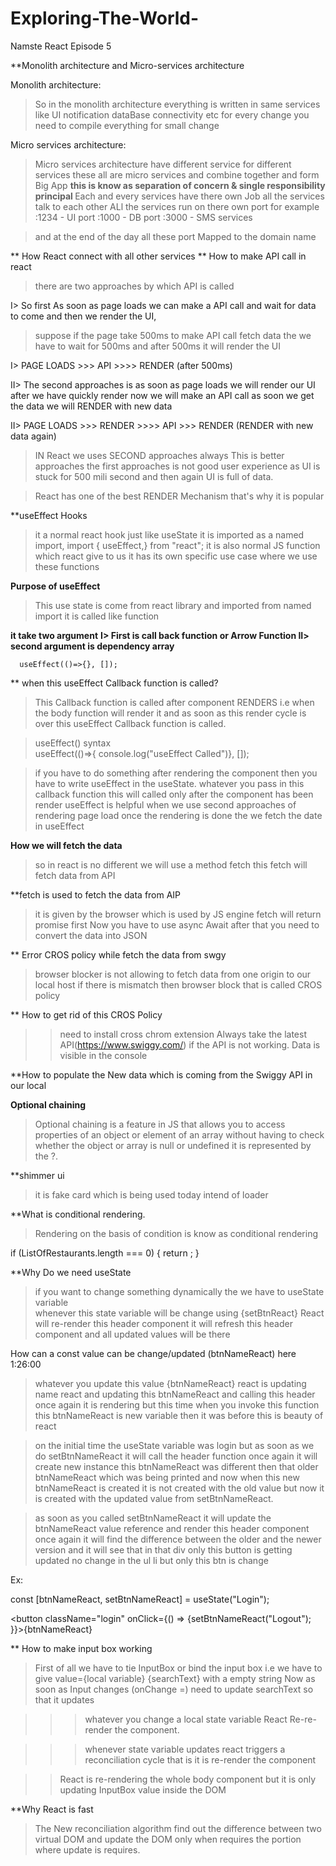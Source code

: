 # Exploring-The-World-
Namste React Episode 5

**Monolith architecture and Micro-services architecture


Monolith architecture:
> So in the monolith architecture everything is written in same services 
  like UI notification dataBase connectivity etc 
> for every change you need to compile everything for small change   



Micro services architecture:

>Micro services architecture have different service for different services 
>these all are micro services and combine together and form Big App
<b>this is know as separation of concern & single responsibility principal </b>
> Each and every services have there own Job 
>all the services talk to each other 
>ALl the services run on there own port
> for example
  :1234 - UI port
  :1000 - DB port
  :3000 - SMS services
  
> and at the end of the day all these port Mapped to the domain name 


** How React connect with all other services
** How to make API call in react
>there are two approaches by which API is called  

I> So first As soon as page loads we can make a API call and wait for data to come 
  and then we render the UI,
>suppose if the page take 500ms to make API call fetch data
 the we have to wait for 500ms and after 500ms it will render the UI
 
  
 I> PAGE LOADS >>>    API      >>>> RENDER 
                  (after 500ms)
 
II> The second approaches is as soon as page loads we will render our UI
    after we have quickly render now we will make an API call as soon we get the data
	we will RENDER with new data 
   	
 
 II> PAGE LOADS >>>    RENDER   >>>>  API    >>>       RENDER
                                          (RENDER with new data again) 

>IN React we uses SECOND approaches always 
>This is better approaches
>the first approaches is not good user experience as UI is stuck for 500 mili second 
 and then again UI is full of data.
 
>React has one of the best RENDER Mechanism that's why it is popular


**useEffect Hooks
>it a normal react hook just like useState
>it is imported as a named import, import { useEffect,} from "react";
>it is also normal JS function which react give to us
>it has its own specific use case where we use these functions  
										  
<b>Purpose of useEffect</b>										  
> This use state is come from react library and imported from named import
> it is called like function 

<b>it take two argument</b>
 <b> I> First is call back function or Arrow Function </b>
 <b> II> second argument is  dependency array   </b>
      
	  useEffect(()=>{}, []);
 
** when this useEffect Callback function is called? 
>This Callback function is called after component RENDERS
>i.e when the body function will render it and as soon as this render cycle is over
   this  useEffect Callback function is called.
   
> useEffect() syntax	
 useEffect(()=>{ console.log("useEffect Called")}, []);	

>if you have to do something after rendering the component then you have to write useEffect
 in the useState.
> whatever you pass in this callback function this will called only after the component has been render
>useEffect is helpful when we use second approaches of rendering page  load
>once the rendering is done the we fetch the date in useEffect

<b>How we will fetch the data </b>
>so in react is no different
>we will use a method fetch 
>this fetch will fetch data from API


**fetch is used to fetch the data from AIP 
>it is given by the browser which is used by JS engine 
>fetch will return promise first 
>Now you have to use async Await
>after that you need to convert the data into JSON 

** Error CROS policy while fetch the data from swgy
>browser blocker is not allowing to fetch data from one origin to our local host
>if there is mismatch then browser block that is called CROS policy

** How to get rid of this CROS Policy 
>>need to install cross chrom extension 
>> Always take the latest API(https://www.swiggy.com/) if the API is not working.
>>Data is visible in the console 

**How to populate the New data which is coming from the Swiggy API in our local 
>
<b>Optional chaining	</b>									  
>Optional chaining is a feature in JS that allows you to access properties of an object
 or element of an array without having to check whether the object or array is null or undefined
>it is represented by the ?. 

**shimmer ui
> it is fake card which is being used today intend of loader


**What is conditional rendering.
> Rendering on the basis of condition is know as conditional rendering

if (ListOfRestaurants.length === 0) {
    return <Shimmer />;
  }		

**Why Do we need useState
>if you want to change something dynamically the we have to useState variable  
>whenever this state variable will be change using {setBtnReact}
 React will re-render this header component
>it will refresh this header component and all updated values will be there 

How can a const value can be change/updated (btnNameReact) here 1:26:00
>whatever you update this value {btnNameReact} react is updating name react and updating
 this btnNameReact and calling this header once again it is rendering
 but this time when you invoke this function this btnNameReact is new variable
 then it was before this is beauty of react 
 
> on the initial time the useState variable was login but as soon as we do 
  setBtnNameReact it will call the header function once again it will create new instance 
  this btnNameReact was different then that older btnNameReact
  which was being printed and now when this new btnNameReact is created
  it is not created with the old value but now it is created with the 
  updated value  from setBtnNameReact.
  
>  as soon as you called setBtnNameReact it will update the btnNameReact
 value reference and render this header component once again it will find the difference
 between the older and the newer version and it will see that in that div  only
 this button is getting updated no change in the ul li but only this btn is change

 

Ex: 

const [btnNameReact, setBtnNameReact]  = useState("Login");
										  
<button className="login" onClick={() => {setBtnNameReact("Logout"); }}>{btnNameReact} </button>										  
										  
** How to make input box working
>First of all we have to tie InputBox or bind the input box 
>i.e we have to give value={local variable}	{searchText} with a empty string 
>Now as soon as Input changes (onChange =) need to update searchText so that it updates  

>>>whatever you change a local state variable React Re-re-render the component. 									  
										  
>>>whenever state variable updates react triggers a reconciliation cycle
   that is it is re-render the component

>> React is re-rendering the whole body component but it is only updating InputBox value 
   inside the DOM	

**Why React is fast
> The New reconciliation algorithm find out the difference between two virtual DOM and update the DOM only when 
  requires the portion where update is requires.   
										  
										  
										  
										  
										  
										  
										  
										  
										  
										  
										  
										  
										  
										  
										  
										  
										  
										  
										  
										  
										  
										  
										  
										  
										  
										  
										  
										  
										  
										  
										  
										  
										  
										  
										  
										  
										  
										  
										  
										  
										  
										  
										  
										  
										  
										  
										  
										  
										  
										  
										  
										  
										  
										  
										  
										  
										  
										  
										  
										  
										  
										  
										  







